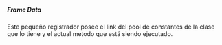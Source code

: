 ##### Frame Data


Este pequeño registrador posee el link del pool de constantes de la clase que lo tiene y el actual metodo que está siendo ejecutado.